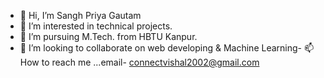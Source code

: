 - 👋 Hi, I’m Sangh Priya Gautam
- 👀 I’m interested in technical projects.
- 🌱 I’m pursuing M.Tech. from HBTU Kanpur.
- 💞️ I’m looking to collaborate on web developing & Machine Learning- 📫 How to reach me ...email- connectvishal2002@gmail.com

<!---
Sanghu01/Sanghu01 is a ✨ special ✨ repository because its `README.md` (this file) appears on your GitHub profile.
You can click the Preview link to take a look at your changes.
--->

